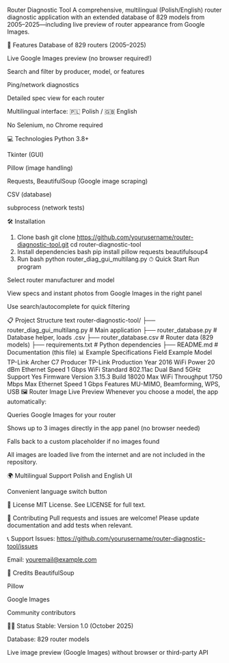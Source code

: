 Router Diagnostic Tool
A comprehensive, multilingual (Polish/English) router diagnostic application with an extended database of 829 models from 2005–2025—including live preview of router appearance from Google Images.

🚀 Features
Database of 829 routers (2005–2025)

Live Google Images preview (no browser required!)

Search and filter by producer, model, or features

Ping/network diagnostics

Detailed spec view for each router

Multilingual interface: 🇵🇱 Polish / 🇬🇧 English

No Selenium, no Chrome required

💻 Technologies
Python 3.8+

Tkinter (GUI)

Pillow (image handling)

Requests, BeautifulSoup (Google image scraping)

CSV (database)

subprocess (network tests)

🛠 Installation
1. Clone
bash
git clone https://github.com/yourusername/router-diagnostic-tool.git
cd router-diagnostic-tool
2. Install dependencies
bash
pip install pillow requests beautifulsoup4
3. Run
bash
python router_diag_gui_multilang.py
⏱ Quick Start
Run program

Select router manufacturer and model

View specs and instant photos from Google Images in the right panel

Use search/autocomplete for quick filtering

📋 Project Structure
text
router-diagnostic-tool/
├── router_diag_gui_multilang.py    # Main application
├── router_database.py              # Database helper, loads .csv
├── router_database.csv             # Router data (829 models)
├── requirements.txt                # Python dependencies
├── README.md                       # Documentation (this file)
📊 Example Specifications
Field	Example
Model	TP-Link Archer C7
Producer	TP-Link
Production Year	2016
WiFi Power	20 dBm
Ethernet Speed	1 Gbps
WiFi Standard	802.11ac Dual Band
5GHz Support	Yes
Firmware Version	3.15.3 Build 18020
Max WiFi Throughput	1750 Mbps
Max Ethernet Speed	1 Gbps
Features	MU-MIMO, Beamforming, WPS, USB
🖼 Router Image Live Preview
Whenever you choose a model, the app automatically:

Queries Google Images for your router

Shows up to 3 images directly in the app panel (no browser needed)

Falls back to a custom placeholder if no images found

All images are loaded live from the internet and are not included in the repository.

🌍 Multilingual Support
Polish and English UI

Convenient language switch button

📝 License
MIT License. See LICENSE for full text.

🤝 Contributing
Pull requests and issues are welcome! Please update documentation and add tests when relevant.

📞 Support
Issues: https://github.com/yourusername/router-diagnostic-tool/issues

Email: youremail@example.com

📣 Credits
BeautifulSoup

Pillow

Google Images

Community contributors

🧑‍💻 Status
Stable: Version 1.0 (October 2025)

Database: 829 router models

Live image preview (Google Images) without browser or third-party API
